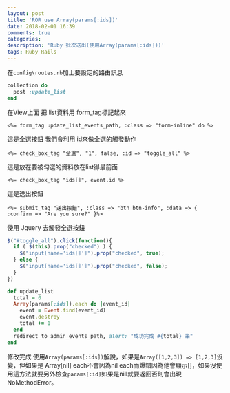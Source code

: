 ```yaml
---
layout: post
title: 'ROR use Array(params[:ids])'
date: 2018-02-01 16:39
comments: true
categories:
description: 'Ruby 批次送出(使用Array(params[:ids]))'
tags: Ruby Rails
---
```

在`config\routes.rb`加上要設定的路由訊息
```rb
collection do
  post :update_list
end
```
在View上面 把 list資料用 form_tag標記起來
```erb
<%= form_tag update_list_events_path, :class => "form-inline" do %>
```
這是全選按鈕 我們會利用 id來做全選的觸發動作
```erb
<%= check_box_tag "全選", "1", false, :id => "toggle_all" %>
```
這是放在要被勾選的資料放在list得最前面
```erb
<%= check_box_tag "ids[]", event.id %>
```
這是送出按鈕
```erb
<%= submit_tag "送出按鈕", :class => "btn btn-info", :data => { :confirm => "Are you sure?" }%>
```
使用 Jquery 去觸發全選按鈕
```js
$("#toggle_all").click(function(){
  if ( $(this).prop("checked") ) {
    $("input[name='ids[]']").prop("checked", true);
  } else {
    $("input[name='ids[]']").prop("checked", false);
  }
})
```
```rb
def update_list
  total = 0
  Array(params[:ids]).each do |event_id|
    event = Event.find(event_id)
    event.destroy
    total += 1
  end
  redirect_to admin_events_path, alert: "成功完成 #{total} 筆"
end
```
修改完成
使用`Array(params[:ids])`解說，如果是`Array([1,2,3]) => [1,2,3]`沒變，但如果是 Array[nil] each不會因為nil each而爆錯因為他會顯示[]，如果沒使用這方法就要另外檢查`params[:id]`如果是nill就要返回否則會出現 NoMethodError。